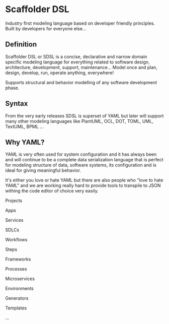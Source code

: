 # Scaffolder DSL

Industry first modeling language based on developer friendly principles. Built by developers for everyone else...

## Definition

Scaffolder DSL or SDSL is a concise, declarative and narrow domain specific modeling language for everything related to software design, architecture, development, support, maintenance... Model once and plan, design, develop, run, operate anything, everywhere!

Supports structural and behavior modelling of any software development phase.

## Syntax

From the very early releases SDSL is superset of YAML but later will support many other modeling languages like PlantUML, OCL, DOT, TOML, UML, TextUML, BPML ...

## Why YAML?

YAML is very often used for system configuration and it has always been and will continue to be a complete data serialization language that is perfect for modeling structure of data, software systems, its configuration and is ideal for giving meaningful behavior.

It's either you love or hate YAML but there are also people who "love to hate YAML" and we are working really hard to provide tools to transpile to JSON withing the code editor of choice very easily.

Projects

Apps

Services

SDLCs

Workflows

Steps

Frameworks

Processes

Microservices

Environments

Generators

Templates

...
